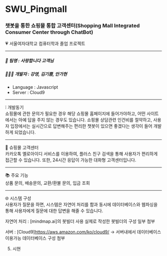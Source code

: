 # SWU_Pingmall
### 챗봇을 통한 쇼핑몰 통합 고객센터(Shopping Mall Integrated Consumer Center through ChatBot)
:heartpulse: 서울여자대학교 컴퓨터학과 졸업 프로젝트

---

##### :tulip: 팀명 : 사랑합니다 고객님
##### :family_woman_girl_girl: 개발자 : 강영, 김기쁨, 안가현

- Language : Javascript<br>
- Server : Cloud9

---
:grey_exclamation: 개발동기<br>
쇼핑몰에 관한 문의가 필요한 경우 해당 쇼핑몰 홈페이지에 들어가야하고, 어떤 사이트에서는 아예 답을 주지 않는 경우도 있습니다.
쇼핑몰 상담관련 인건비를 절약하고, 사용자 입장에서는 실시간으로 답변해주는 편리한 챗봇이 있으면 좋겠다는 생각이 들어 개발하게 되었습니다.

---
:dress: 슈핑몰 고객센터<br>
카카오톡 옐로아이디 서비스를 이용하여, 플러스 친구 검색을 통해 사용자가 편리하게 접근할 수 있습니다. 
또한, 24시간 응답이 가능한 대화형 고객센터입니다.

---
:books: 주요 기능<br>
상품 문의, 배송문의, 교환/환불 문의, 입금 조회

---
:globe_with_meridians: 시스템 구성<br>
사용자가 질문을 하면, 시스템은 자연어 처리를 함과 동시에 데이터베이스와 웹파싱을 통해 사용자에게 질문에 대한 답변을 해줄 수 있습니다.

자연어 처리 : [mindmap.ai]의 봇빌더 사용
실제로 작성한 봇빌더의 구성 일부 첨부

서버 : [Cloud9]https://aws.amazon.com/ko/cloud9/ -> 서버내에서 데이터베이스 이용가능
데이터베이스 구성 첨부

5. 시현





